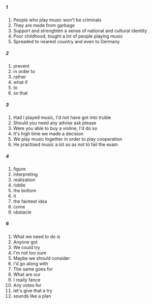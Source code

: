 ##### 1
1. People who play music won't be criminals
2. They are made from garbage
3. Support and strenghten a sense of national and cultural identity
4. Poor childhood, tought a lot of people playing music
5. Spreaded to nearest country and even to Germany

##### 2
1. prevent
2. in order to
3. rather
4. what if
5. to
6. so that

##### 3
1. Had I played music, I'd not have got into truble
2. Should you need any advise ask please
3. Were you able to buy a violine, I'd do so
4. It's high time we made a decision
5. We play music together in order to play cooperation
6. He practised music a lot so as not to fail the exam

##### 4
1. figure
2. interpreting
3. realization
4. riddle
5. the bottom
6. it
7. the faintest idea
8. come
9. obstacle

##### 6
1. What we need to do is 
2. Anyone got
3. We could try
4. I'm not too sure
5. Maybe we should consider
6. I'd go along with
7. The same goes for
8. What are our
9. I really fance 
10. Any votes for 
11. let's give that a try
12. sounds like a plan

